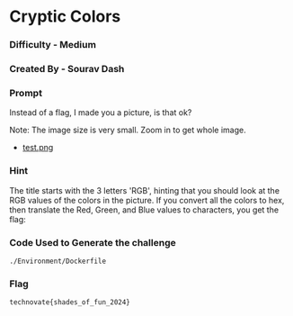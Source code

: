 # Cryptic Colors

### Difficulty - Medium

### Created By - Sourav Dash

### Prompt

Instead of a flag, I made you a picture, is that ok?

Note: The image size is very small. Zoom in to get whole image.

- [test.png](./test.png)

### Hint

The title starts with the 3 letters 'RGB', hinting that you should look at the RGB values of the colors in the picture. If you convert all the colors to hex, then translate the Red, Green, and Blue values to characters, you get the flag:

### Code Used to Generate the challenge

`./Environment/Dockerfile`

### Flag

`technovate{shades_of_fun_2024}`
